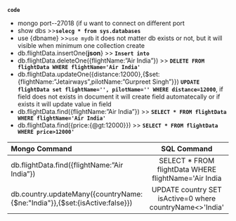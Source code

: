 **```code```**

* mongo port--27018  (if u want to connect on different port
* show dbs >>**```selecg * from sys.databases```**
* use {dbname}  >>```use mydb``` it does not matter db exists or not, but it will visible when minimum one collection create
* db.flightData.insertOne{**json**}   >> **```Insert into```**
* db.flightData.deleteOne({flightName:”Air India”}) >> **```DELETE FROM flightData WHERE flightName='Air India'```** 
* db.flightData.updateOne({distance:12000},{$set: {flightName:”Jetairways”,pilotName:”Gurpreet Singh”}}) **```UPDATE flightData set flightName='', pilotName='' WHERE distance=12000```**, if field does not exists in document it will create field automatecally or if exists it will update value in field
* db.flightData.find({flightName:”Air India”}) >> **```SELECT * FROM flightData WHERE flightName='Air India'```** 
* db.flightData.find({price:{@gt:12000}}) >> **```SELECT * FROM flightData WHERE price>12000'```** 

| Mongo Command       | SQL Command     | Remarks    |
| :------------- | :----------: | -----------: |
|  db.flightData.find({flightName:”Air India”}) | SELECT * FROM flightData WHERE flightName='Air India   |     |
| db.country.updateMany({countryName:{$ne:"India"}},{$set:{isActive:false}})|UPDATE country SET isActive=0 where countryName<>'India' |

